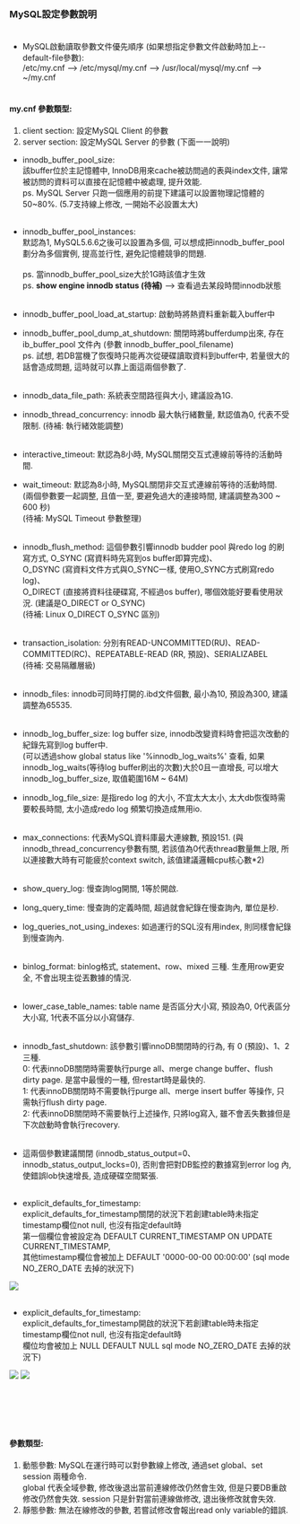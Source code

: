 ### MySQL設定參數說明 <br><br>

* MySQL啟動讀取參數文件優先順序 (如果想指定參數文件啟動時加上--default-file參數): <br>
  /etc/my.cnf --> /etc/mysql/my.cnf --> /usr/local/mysql/my.cnf --> ~/my.cnf <br><br>
  
#### my.cnf 參數類型:
1. client section: 設定MySQL Client 的參數
2. server section: 設定MySQL Server 的參數 (下面一一說明) <br>

* innodb_buffer_pool_size: <br>
該buffer位於主記憶體中, InnoDB用來cache被訪問過的表與index文件, 讓常被訪問的資料可以直接在記憶體中被處理, 提升效能. <br>
ps. MySQL Server 只跑一個應用的前提下建議可以設置物理記憶體的50~80%. (5.7支持線上修改, 一開始不必設置太大) <br><br>

* innodb_buffer_pool_instances: <br>
默認為1, MySQL5.6.6之後可以設置為多個, 可以想成把innodb_buffer_pool劃分為多個實例, 提高並行性, 避免記憶體競爭的問題. <br><br>
ps. 當innodb_buffer_pool_size大於1G時該值才生效 <br>
ps. **show engine innodb status (待補)** --> 查看過去某段時間innodb狀態 <br><br>
  
* innodb_buffer_pool_load_at_startup: 啟動時將熱資料重新載入buffer中
* innodb_buffer_pool_dump_at_shutdown: 關閉時將bufferdump出來, 存在ib_buffer_pool 文件內 (參數 innodb_buffer_pool_filename) <br>
ps. 試想, 若DB當機了恢復時只能再次從硬碟讀取資料到buffer中, 若量很大的話會造成問題, 這時就可以靠上面這兩個參數了. <br><br>

* innodb_data_file_path: 系統表空間路徑與大小, 建議設為1G. <br>

* innodb_thread_concurrency: innodb 最大執行緒數量, 默認值為0, 代表不受限制. (待補: 執行緒效能調整) <br><br>

* interactive_timeout: 默認為8小時, MySQL關閉交互式連線前等待的活動時間. <br>
* wait_timeout: 默認為8小時, MySQL關閉非交互式連線前等待的活動時間. <br>
  (兩個參數要一起調整, 且值一至, 要避免過大的連接時間, 建議調整為300 ~ 600 秒) <br>
  (待補: MySQL Timeout 參數整理) <br><br>
 
* innodb_flush_method: 這個參數引響innodb budder pool 與redo log 的刷寫方式, O_SYNC (寫資料時先寫到os buffer即算完成)、 <br> 
  O_DSYNC (寫資料文件方式與O_SYNC一樣, 使用O_SYNC方式刷寫redo log)、 <br> 
  O_DIRECT (直接將資料往硬碟寫, 不經過os buffer), 哪個效能好要看使用狀況. (建議是O_DIRECT or O_SYNC) <br>
  (待補: Linux O_DIRECT  O_SYNC 區別) <br> <br> 
  
* transaction_isolation: 分別有READ-UNCOMMITTED(RU)、READ-COMMITTED(RC)、REPEATABLE-READ (RR, 預設)、SERIALIZABEL <br>
  (待補: 交易隔離層級) <br> <br>

* innodb_files: innodb可同時打開的.ibd文件個數, 最小為10, 預設為300, 建議調整為65535. <br> <br> 

* innodb_log_buffer_size: log buffer size, innodb改變資料時會把這次改動的紀錄先寫到log buffer中. <br> 
  (可以透過show global status like '%innodb_log_waits%' 查看, 如果innodb_log_waits(等待log buffer刷出的次數)大於0且一直增長, 可以增大 innodb_log_buffer_size, 取值範圍16M ~ 64M) <br>
* innodb_log_file_size: 是指redo log 的大小, 不宜太大太小, 太大db恢復時需要較長時間, 太小造成redo log 頻繁切換造成無用io. <br> <br>

* max_connections: 代表MySQL資料庫最大連線數, 預設151. (與innodb_thread_concurrency參數有關, 若該值為0代表thread數量無上限, 所以連接數大時有可能疲於context switch, 該值建議邏輯cpu核心數*2) <br> <br>

* show_query_log: 慢查詢log開關, 1等於開啟. <br>
* long_query_time: 慢查詢的定義時間, 超過就會紀錄在慢查詢內, 單位是秒. <br>
* log_queries_not_using_indexes: 如過運行的SQL沒有用index, 則同樣會紀錄到慢查詢內. <br><br>

* binlog_format: binlog格式, statement、row、mixed 三種. 生產用row更安全, 不會出現主從丟數據的情況. <br><br>

* lower_case_table_names: table name 是否區分大小寫, 預設為0, 0代表區分大小寫, 1代表不區分以小寫儲存. <br><br>

* innodb_fast_shutdown: 該參數引響innoDB關閉時的行為, 有 0 (預設)、1、2 三種. <br>
0: 代表innoDB關閉時需要執行purge all、merge change buffer、flush dirty page. 是當中最慢的一種, 但restart時是最快的. <br>
1: 代表innoDB關閉時不需要執行purge all、merge insert buffer 等操作, 只需執行flush dirty page. <br>
2: 代表innoDB關閉時不需要執行上述操作, 只將log寫入, 雖不會丟失數據但是下次啟動時會執行recovery. <br><br>
  
* 這兩個參數建議關閉 (innodb_status_output=0、innodb_status_output_locks=0), 否則會把對DB監控的數據寫到error log 內, 使錯誤lob快速增長, 造成硬碟空間緊張. <br><br>

* explicit_defaults_for_timestamp: <br>
  explicit_defaults_for_timestamp關閉的狀況下若創建table時未指定timestamp欄位not null, 也沒有指定default時 <br>
  第一個欄位會被設定為 DEFAULT CURRENT_TIMESTAMP ON UPDATE CURRENT_TIMESTAMP, <br>
  其他timestamp欄位會被加上 DEFAULT '0000-00-00 00:00:00' (sql mode NO_ZERO_DATE 去掉的狀況下) <br>

![](./img/explicit_defaults_for_timestamp0.png)
<br><br>

* explicit_defaults_for_timestamp: <br>
  explicit_defaults_for_timestamp開啟的狀況下若創建table時未指定timestamp欄位not null, 也沒有指定default時 <br>
  欄位均會被加上 NULL DEFAULT NULL sql mode NO_ZERO_DATE 去掉的狀況下) <br>

![](./img/explicit_defaults_for_timestamp1.png)
![](./img/explicit_defaults_for_timestamp1_insert_null.png)
<br><br>



<br><br><br>
#### 參數類型:
1. 動態參數: MySQL在運行時可以對參數線上修改, 通過set global、set session 兩種命令. <br>
global 代表全域參數, 修改後退出當前連線修改仍然會生效, 但是只要DB重啟修改仍然會失效. session 只是針對當前連線做修改, 退出後修改就會失效. <br>
2. 靜態參數: 無法在線修改的參數, 若嘗試修改會報出read only variable的錯誤. <br>






  




